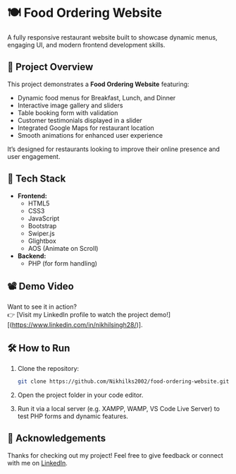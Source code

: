 # 🍽️ Food Ordering Website

A fully responsive restaurant website built to showcase dynamic menus, engaging UI, and modern frontend development skills.

## 🎯 Project Overview

This project demonstrates a **Food Ordering Website** featuring:

- Dynamic food menus for Breakfast, Lunch, and Dinner
- Interactive image gallery and sliders
- Table booking form with validation
- Customer testimonials displayed in a slider
- Integrated Google Maps for restaurant location
- Smooth animations for enhanced user experience

It’s designed for restaurants looking to improve their online presence and user engagement.

## 🚀 Tech Stack

- **Frontend:**
  - HTML5
  - CSS3
  - JavaScript
  - Bootstrap
  - Swiper.js
  - Glightbox
  - AOS (Animate on Scroll)
- **Backend:**
  - PHP (for form handling)

## 📽️ Demo Video

Want to see it in action?  
👉 [Visit my LinkedIn profile to watch the project demo!][(https://www.linkedin.com/in/nikhilsingh28/)]. 


## 🛠️ How to Run

1. Clone the repository:

    ```bash
    git clone https://github.com/Nikhilks2002/food-ordering-website.git
    ```

2. Open the project folder in your code editor.

3. Run it via a local server (e.g. XAMPP, WAMP, VS Code Live Server) to test PHP forms and dynamic features.

## 🙌 Acknowledgements

Thanks for checking out my project! Feel free to give feedback or connect with me on [LinkedIn](https://www.linkedin.com/in/nikhilsingh28/).



